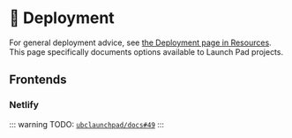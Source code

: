 # 🚢 Deployment

For general deployment advice, see [the Deployment page in Resources](../../resources/deployment.md).
This page specifically documents options available to Launch Pad projects.

## Frontends

### Netlify

::: warning
TODO: [`ubclaunchpad/docs#49`](https://github.com/ubclaunchpad/docs/issues/49)
:::
